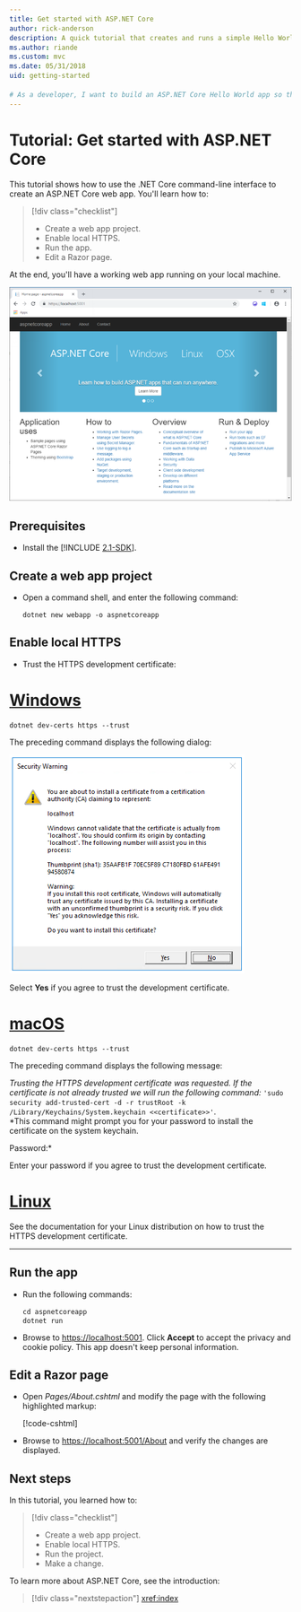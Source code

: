 ```yaml
---
title: Get started with ASP.NET Core
author: rick-anderson
description: A quick tutorial that creates and runs a simple Hello World app using ASP.NET Core. 
ms.author: riande
ms.custom: mvc
ms.date: 05/31/2018
uid: getting-started

# As a developer, I want to build an ASP.NET Core Hello World app so that I can try out ASP.NET Core.
---
```


# Tutorial: Get started with ASP.NET Core

This tutorial shows how to use the .NET Core command-line interface to create an ASP.NET Core web app. You'll learn how to:

> [!div class="checklist"]
> * Create a web app project.
> * Enable local HTTPS.
> * Run the app.
> * Edit a Razor page.

At the end, you'll have a working web app running on your local machine.

![Web app home page](_static/home-page.png)


## Prerequisites

* Install the [!INCLUDE [2.1-SDK](../includes/2.1-SDK.md)].

## Create a web app project

* Open a command shell, and enter the following command:

   ```console
   dotnet new webapp -o aspnetcoreapp
   ```

## Enable local HTTPS

* Trust the HTTPS development certificate:

# [Windows](#tab/windows)

  ```console
  dotnet dev-certs https --trust
  ```

  The preceding command displays the following dialog:

  ![Security warning dialog](_static/cert.png)

  Select **Yes** if you agree to trust the development certificate.

# [macOS](#tab/macos)

  ```console
  dotnet dev-certs https --trust
  ```

  The preceding command displays the following message:

  *Trusting the HTTPS development certificate was requested. If the certificate is not already trusted we will run the following command:* `'sudo security add-trusted-cert -d -r trustRoot -k /Library/Keychains/System.keychain <<certificate>>'`.  
  *This command might prompt you for your password to install the certificate on the system keychain.
  
  Password:*

  Enter your password if you agree to trust the development certificate.

# [Linux](#tab/linux)

  See the documentation for your Linux distribution on how to trust the HTTPS development certificate.
   
---

## Run the app

* Run the following commands:

   ```console
   cd aspnetcoreapp
   dotnet run
   ```

* Browse to [https://localhost:5001](https://localhost:5001). Click **Accept** to accept the privacy and cookie policy. This app doesn't keep personal information.

## Edit a Razor page

* Open *Pages/About.cshtml* and modify the page with the following highlighted markup:

   [!code-cshtml[](sample/getting-started/about.cshtml?highlight=9)]

* Browse to [https://localhost:5001/About](https://localhost:5001/About) and verify the changes are displayed.

## Next steps

In this tutorial, you learned how to:

> [!div class="checklist"]
> * Create a web app project.
> * Enable local HTTPS.
> * Run the project.
> * Make a change.

To learn more about ASP.NET Core, see the introduction:

> [!div class="nextstepaction"]
> <xref:index>

